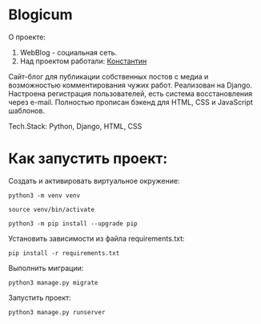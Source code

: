 # Blogicum
О проекте:
1. WebBlog - социальная сеть.
2. Над проектом работали:
<a href="https://github.com/Knstxx" target="_blank">Константин</a>

Сайт-блог для публикации собственных постов с медиа и возможностью комментирования чужих работ. Реализован на Django. Настроена регистрация пользователей, есть система восстановления через e-mail. Полностью прописан бэкенд для HTML, CSS и JavaScript шаблонов.

Tech.Stack: Python, Django, HTML, CSS
# Как запустить проект:

Cоздать и активировать виртуальное окружение:

```
python3 -m venv venv
```

```
source venv/bin/activate
```

```
python3 -m pip install --upgrade pip
```

Установить зависимости из файла requirements.txt:

```
pip install -r requirements.txt
```

Выполнить миграции:

```
python3 manage.py migrate
```

Запустить проект:

```
python3 manage.py runserver
```
